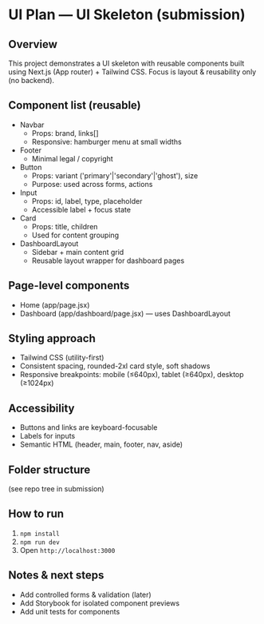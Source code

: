 # UI Plan — UI Skeleton (submission)

## Overview
This project demonstrates a UI skeleton with reusable components built using Next.js (App router) + Tailwind CSS. Focus is layout & reusability only (no backend).

## Component list (reusable)
- Navbar
  - Props: brand, links[]
  - Responsive: hamburger menu at small widths
- Footer
  - Minimal legal / copyright
- Button
  - Props: variant ('primary'|'secondary'|'ghost'), size
  - Purpose: used across forms, actions
- Input
  - Props: id, label, type, placeholder
  - Accessible label + focus state
- Card
  - Props: title, children
  - Used for content grouping
- DashboardLayout
  - Sidebar + main content grid
  - Reusable layout wrapper for dashboard pages

## Page-level components
- Home (app/page.jsx)
- Dashboard (app/dashboard/page.jsx) — uses DashboardLayout

## Styling approach
- Tailwind CSS (utility-first)
- Consistent spacing, rounded-2xl card style, soft shadows
- Responsive breakpoints: mobile (≤640px), tablet (≥640px), desktop (≥1024px)

## Accessibility
- Buttons and links are keyboard-focusable
- Labels for inputs
- Semantic HTML (header, main, footer, nav, aside)

## Folder structure
(see repo tree in submission)

## How to run
1. `npm install`
2. `npm run dev`
3. Open `http://localhost:3000`

## Notes & next steps
- Add controlled forms & validation (later)
- Add Storybook for isolated component previews
- Add unit tests for components
